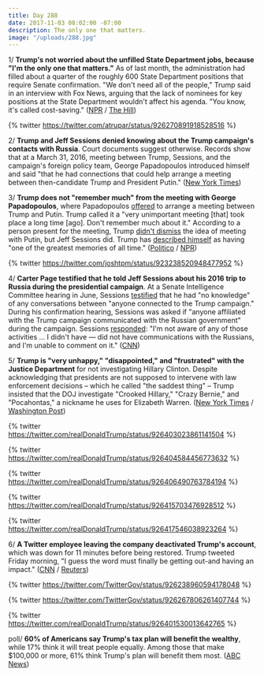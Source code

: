 ```yaml
---
title: Day 288
date: 2017-11-03 08:02:00 -07:00
description: The only one that matters.
image: "/uploads/288.jpg"
---
```


1/ **Trump's not worried about the unfilled State Department jobs, because "I'm the only one that matters."** As of last month, the administration had filled about a quarter of the roughly 600 State Department positions that require Senate confirmation. "We don't need all of the people," Trump said in an interview with Fox News, arguing that the lack of nominees for key positions at the State Department wouldn't affect his agenda. "You know, it's called cost-saving." ([NPR](http://www.npr.org/sections/thetwo-way/2017/11/03/561797675/im-the-only-one-that-matters-trump-says-of-state-dept-job-vacancies) / [The Hill](http://thehill.com/blogs/blog-briefing-room/news/358573-trump-on-lack-of-nominees-i-am-the-only-one-that-matters))

{% twitter https://twitter.com/atrupar/status/926270891918528516 %}

2/ **Trump and Jeff Sessions denied knowing about the Trump campaign's contacts with Russia**. Court documents suggest otherwise. Records show that at a March 31, 2016, meeting between Trump, Sessions, and the campaign's foreign policy team, George Papadopoulos introduced himself and said "that he had connections that could help arrange a meeting between then-candidate Trump and President Putin." ([New York Times](https://www.nytimes.com/2017/11/02/us/politics/trump-jeff-sessions-russia.html))

3/ **Trump does not "remember much" from the meeting with George Papadopoulos**, where Papadopoulos [offered](https://whatthefuckjusthappenedtoday.com/2017/10/30/day-284/#2-trumps-former-foreign-policy-advis) to arrange a meeting between Trump and Putin. Trump called it a "very unimportant meeting \[that\] took place a long time \[ago\]. Don't remember much about it." According to a person present for the meeting, Trump [didn't dismiss](https://whatthefuckjusthappenedtoday.com/2017/11/01/day-286/#1-trump-did-not-dismiss-the-idea-of) the idea of meeting with Putin, but Jeff Sessions did. Trump has [described himself](https://whatthefuckjusthappenedtoday.com/2017/10/26/day-280/#7-trump-said-the-soldiers-widow-must) as having "one of the greatest memories of all time." ([Politico](https://www.politico.com/story/2017/11/03/trump-responds-george-papdopoulos-meeting-244510) / [NPR](http://www.npr.org/2017/11/03/561823285/trump-doesnt-remember-much-about-meeting-aide-who-pleaded-guilty))

{% twitter https://twitter.com/joshtpm/status/923238520948477952 %}

4/ **Carter Page testified that he told Jeff Sessions about his 2016 trip to Russia during the presidential campaign**. At a Senate Intelligence Committee hearing in June, Sessions [testified](https://whatthefuckjusthappenedtoday.com/2017/11/02/day-287/#4-senate-democrats-asked-jeff-sessio) that he had "no knowledge" of any conversations between "anyone connected to the Trump campaign." During his confirmation hearing, Sessions was asked if "anyone affiliated with the Trump campaign communicated with the Russian government" during the campaign. Sessions [responded](https://whatthefuckjusthappenedtoday.com/2017/11/01/day-286/#speculation-jeff-sessions-may-have-p): "I'm not aware of any of those activities ... I didn't have — did not have communications with the Russians, and I'm unable to comment on it." ([CNN](http://www.cnn.com/2017/11/02/politics/carter-page-testimony-russia-trip/index.html))

5/ **Trump is "very unhappy," "disappointed," and "frustrated" with the Justice Department** for not investigating Hillary Clinton. Despite acknowledging that presidents are not supposed to intervene with law enforcement decisions – which he called "the saddest thing" – Trump insisted that the DOJ investigate "Crooked Hillary," "Crazy Bernie," and "Pocahontas," a nickname he uses for Elizabeth Warren. ([New York Times](https://www.nytimes.com/2017/11/03/us/politics/trump-says-justice-dept-and-fbi-must-do-what-is-right-and-investigate-democrats.html) / [Washington Post](https://www.washingtonpost.com/news/post-politics/wp/2017/11/03/trump-pressures-justice-department-to-investigate-crooked-hillary/))

{% twitter https://twitter.com/realDonaldTrump/status/926403023861141504 %}

{% twitter https://twitter.com/realDonaldTrump/status/926404584456773632 %}

{% twitter https://twitter.com/realDonaldTrump/status/926406490763784194 %}

{% twitter https://twitter.com/realDonaldTrump/status/926415703476928512 %}

{% twitter https://twitter.com/realDonaldTrump/status/926417546038923264 %}

6/ **A Twitter employee leaving the company deactivated Trump's account**, which was down for 11 minutes before being restored. Trump tweeted Friday morning, "I guess the word must finally be getting out-and having an impact." ([CNN](http://money.cnn.com/2017/11/02/technology/donald-trump-twitter/index.html) / [Reuters](https://www.reuters.com/article/us-usa-trump/twitter-says-trumps-account-deactivated-by-employee-leaving-company-idUSKBN1D3015))

{% twitter https://twitter.com/TwitterGov/status/926238960594178048 %}

{% twitter https://twitter.com/TwitterGov/status/926267806261407744 %}

{% twitter https://twitter.com/realDonaldTrump/status/926401530013642765 %}

poll/ **60% of Americans say Trump's tax plan will benefit the wealthy**, while 17% think it will treat people equally. Among those that make $100,000 or more, 61% think Trump's plan will benefit them most. ([ABC News](http://abcnews.go.com/Politics/60-percent-americans-trump-tax-plan-benefit-wealthy/story?id=50891221))
